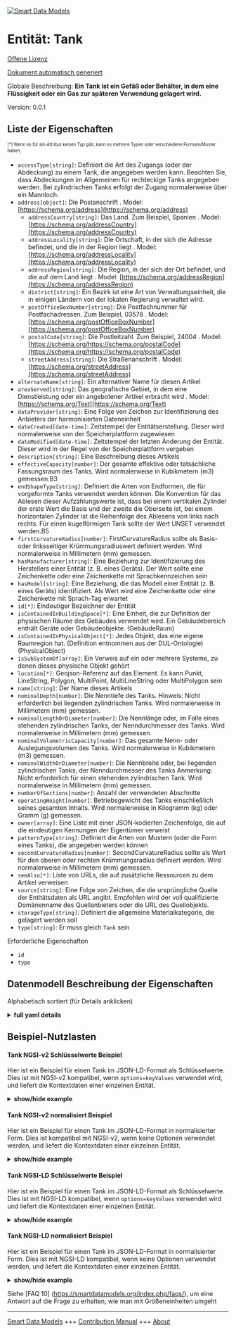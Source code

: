 <!-- 10-Header -->  
[![Smart Data Models](https://smartdatamodels.org/wp-content/uploads/2022/01/SmartDataModels_logo.png "Logo")](https://smartdatamodels.org)  
Entität: Tank  
=============<!-- /10-Header -->  
<!-- 15-License -->  
[Offene Lizenz](https://github.com/smart-data-models//dataModel.S4BLDG/blob/master/Tank/LICENSE.md)  
[Dokument automatisch generiert](https://docs.google.com/presentation/d/e/2PACX-1vTs-Ng5dIAwkg91oTTUdt8ua7woBXhPnwavZ0FxgR8BsAI_Ek3C5q97Nd94HS8KhP-r_quD4H0fgyt3/pub?start=false&loop=false&delayms=3000#slide=id.gb715ace035_0_60)  
<!-- /15-License -->  
<!-- 20-Description -->  
Globale Beschreibung: **Ein Tank ist ein Gefäß oder Behälter, in dem eine Flüssigkeit oder ein Gas zur späteren Verwendung gelagert wird.**  
Version: 0.0.1  
<!-- /20-Description -->  
<!-- 30-PropertiesList -->  

## Liste der Eigenschaften  

<sup><sub>[*] Wenn es für ein Attribut keinen Typ gibt, kann es mehrere Typen oder verschiedene Formate/Muster haben</sub></sup>.  
- `accessType[string]`: Definiert die Art des Zugangs (oder der Abdeckung) zu einem Tank, die angegeben werden kann. Beachten Sie, dass Abdeckungen im Allgemeinen für rechteckige Tanks angegeben werden. Bei zylindrischen Tanks erfolgt der Zugang normalerweise über ein Mannloch.  - `address[object]`: Die Postanschrift  . Model: [https://schema.org/address](https://schema.org/address)	- `addressCountry[string]`: Das Land. Zum Beispiel, Spanien  . Model: [https://schema.org/addressCountry](https://schema.org/addressCountry)  
	- `addressLocality[string]`: Die Ortschaft, in der sich die Adresse befindet, und die in der Region liegt  . Model: [https://schema.org/addressLocality](https://schema.org/addressLocality)  
	- `addressRegion[string]`: Die Region, in der sich der Ort befindet, und die auf dem Land liegt  . Model: [https://schema.org/addressRegion](https://schema.org/addressRegion)  
	- `district[string]`: Ein Bezirk ist eine Art von Verwaltungseinheit, die in einigen Ländern von der lokalen Regierung verwaltet wird.    
	- `postOfficeBoxNumber[string]`: Die Postfachnummer für Postfachadressen. Zum Beispiel, 03578  . Model: [https://schema.org/postOfficeBoxNumber](https://schema.org/postOfficeBoxNumber)  
	- `postalCode[string]`: Die Postleitzahl. Zum Beispiel, 24004  . Model: [https://schema.org/https://schema.org/postalCode](https://schema.org/https://schema.org/postalCode)  
	- `streetAddress[string]`: Die Straßenanschrift  . Model: [https://schema.org/streetAddress](https://schema.org/streetAddress)  
- `alternateName[string]`: Ein alternativer Name für diesen Artikel  - `areaServed[string]`: Das geografische Gebiet, in dem eine Dienstleistung oder ein angebotener Artikel erbracht wird  . Model: [https://schema.org/Text](https://schema.org/Text)- `dataProvider[string]`: Eine Folge von Zeichen zur Identifizierung des Anbieters der harmonisierten Dateneinheit  - `dateCreated[date-time]`: Zeitstempel der Entitätserstellung. Dieser wird normalerweise von der Speicherplattform zugewiesen  - `dateModified[date-time]`: Zeitstempel der letzten Änderung der Entität. Dieser wird in der Regel von der Speicherplattform vergeben  - `description[string]`: Eine Beschreibung dieses Artikels  - `effectiveCapacity[number]`: Der gesamte effektive oder tatsächliche Fassungsraum des Tanks. Wird normalerweise in Kubikmetern (m3) gemessen.B3  - `endShapeType[string]`: Definiert die Arten von Endformen, die für vorgeformte Tanks verwendet werden können. Die Konvention für das Ablesen dieser Aufzählungswerte ist, dass bei einem vertikalen Zylinder der erste Wert die Basis und der zweite die Oberseite ist, bei einem horizontalen Zylinder ist die Reihenfolge des Ablesens von links nach rechts. Für einen kugelförmigen Tank sollte der Wert UNSET verwendet werden.B5  - `firstCurvatureRadius[number]`: FirstCurvatureRadius sollte als Basis- oder linksseitiger Krümmungsradiuswert definiert werden. Wird normalerweise in Millimetern (mm) gemessen.  - `hasManufacturer[string]`: Eine Beziehung zur Identifizierung des Herstellers einer Entität (z. B. eines Geräts). Der Wert sollte eine Zeichenkette oder eine Zeichenkette mit Sprachkennzeichen sein  - `hasModel[string]`: Eine Beziehung, die das Modell einer Entität (z. B. eines Geräts) identifiziert. Als Wert wird eine Zeichenkette oder eine Zeichenkette mit Sprach-Tag erwartet  - `id[*]`: Eindeutiger Bezeichner der Entität  - `isContainedInBuildingSpace[*]`: Eine Einheit, die zur Definition der physischen Räume des Gebäudes verwendet wird. Ein Gebäudebereich enthält Geräte oder Gebäudeobjekte. (GebäudeRaum)  - `isContainedInPhysicalObject[*]`: Jedes Objekt, das eine eigene Raumregion hat.  (Definition entnommen aus der DUL-Ontologie) (PhysicalObject)  - `isSubSystemOf[array]`: Ein Verweis auf ein oder mehrere Systeme, zu denen dieses physische Objekt gehört  - `location[*]`: Geojson-Referenz auf das Element. Es kann Punkt, LineString, Polygon, MultiPoint, MultiLineString oder MultiPolygon sein  - `name[string]`: Der Name dieses Artikels  - `nominalDepth[number]`: Die Nenntiefe des Tanks. Hinweis: Nicht erforderlich bei liegenden zylindrischen Tanks. Wird normalerweise in Millimetern (mm) gemessen.  - `nominalLengthOrDiameter[number]`: Die Nennlänge oder, im Falle eines stehenden zylindrischen Tanks, der Nenndurchmesser des Tanks. Wird normalerweise in Millimetern (mm) gemessen.  - `nominalVolumetricCapacity[number]`: Das gesamte Nenn- oder Auslegungsvolumen des Tanks. Wird normalerweise in Kubikmetern (m3) gemessen.  - `nominalWidthOrDiameter[number]`: Die Nennbreite oder, bei liegenden zylindrischen Tanks, der Nenndurchmesser des Tanks Anmerkung: Nicht erforderlich für einen stehenden zylindrischen Tank. Wird normalerweise in Millimetern (mm) gemessen.  - `numberOfSections[number]`: Anzahl der verwendeten Abschnitte  - `operatingWeight[number]`: Betriebsgewicht des Tanks einschließlich seines gesamten Inhalts. Wird normalerweise in Kilogramm (kg) oder Gramm (g) gemessen.  - `owner[array]`: Eine Liste mit einer JSON-kodierten Zeichenfolge, die auf die eindeutigen Kennungen der Eigentümer verweist  - `patternType[string]`: Definiert die Arten von Mustern (oder die Form eines Tanks), die angegeben werden können  - `secondCurvatureRadius[number]`: SecondCurvatureRadius sollte als Wert für den oberen oder rechten Krümmungsradius definiert werden. Wird normalerweise in Millimetern (mm) gemessen.  - `seeAlso[*]`: Liste von URLs, die auf zusätzliche Ressourcen zu dem Artikel verweisen  - `source[string]`: Eine Folge von Zeichen, die die ursprüngliche Quelle der Entitätsdaten als URL angibt. Empfohlen wird der voll qualifizierte Domänenname des Quellanbieters oder die URL des Quellobjekts.  - `storageType[string]`: Definiert die allgemeine Materialkategorie, die gelagert werden soll  - `type[string]`: Er muss gleich `Tank` sein  <!-- /30-PropertiesList -->  
<!-- 35-RequiredProperties -->  
Erforderliche Eigenschaften  
- `id`  - `type`  <!-- /35-RequiredProperties -->  
<!-- 40-RequiredProperties -->  
<!-- /40-RequiredProperties -->  
<!-- 50-DataModelHeader -->  
## Datenmodell Beschreibung der Eigenschaften  
Alphabetisch sortiert (für Details anklicken)  
<!-- /50-DataModelHeader -->  
<!-- 60-ModelYaml -->  
<details><summary><strong>full yaml details</strong></summary>    
```yaml  
Tank:    
  description: A tank is a vessel or container in which a fluid or gas is stored for later use.    
  properties:    
    accessType:    
      description: 'Defines the types of access (or cover) to a tank that may be specified. Note that covers are generally specified for rectangular tanks. For cylindrical tanks, access will normally be via a manhole'    
      type: string    
      x-ngsi:    
        type: Property    
    address:    
      description: The mailing address    
      properties:    
        addressCountry:    
          description: 'The country. For example, Spain'    
          type: string    
          x-ngsi:    
            model: https://schema.org/addressCountry    
            type: Property    
        addressLocality:    
          description: 'The locality in which the street address is, and which is in the region'    
          type: string    
          x-ngsi:    
            model: https://schema.org/addressLocality    
            type: Property    
        addressRegion:    
          description: 'The region in which the locality is, and which is in the country'    
          type: string    
          x-ngsi:    
            model: https://schema.org/addressRegion    
            type: Property    
        district:    
          description: 'A district is a type of administrative division that, in some countries, is managed by the local government'    
          type: string    
          x-ngsi:    
            type: Property    
        postOfficeBoxNumber:    
          description: 'The post office box number for PO box addresses. For example, 03578'    
          type: string    
          x-ngsi:    
            model: https://schema.org/postOfficeBoxNumber    
            type: Property    
        postalCode:    
          description: 'The postal code. For example, 24004'    
          type: string    
          x-ngsi:    
            model: https://schema.org/https://schema.org/postalCode    
            type: Property    
        streetAddress:    
          description: The street address    
          type: string    
          x-ngsi:    
            model: https://schema.org/streetAddress    
            type: Property    
        streetNr:    
          description: Number identifying a specific property on a public street    
          type: string    
          x-ngsi:    
            type: Property    
      type: object    
      x-ngsi:    
        model: https://schema.org/address    
        type: Property    
    alternateName:    
      description: An alternative name for this item    
      type: string    
      x-ngsi:    
        type: Property    
    areaServed:    
      description: The geographic area where a service or offered item is provided    
      type: string    
      x-ngsi:    
        model: https://schema.org/Text    
        type: Property    
    dataProvider:    
      description: A sequence of characters identifying the provider of the harmonised data entity    
      type: string    
      x-ngsi:    
        type: Property    
    dateCreated:    
      description: Entity creation timestamp. This will usually be allocated by the storage platform    
      format: date-time    
      type: string    
      x-ngsi:    
        type: Property    
    dateModified:    
      description: Timestamp of the last modification of the entity. This will usually be allocated by the storage platform    
      format: date-time    
      type: string    
      x-ngsi:    
        type: Property    
    description:    
      description: A description of this item    
      type: string    
      x-ngsi:    
        type: Property    
    effectiveCapacity:    
      description: The total effective or actual volumetric capacity of the tank. Usually measured in cubic metre (m3).B3    
      type: number    
      x-ngsi:    
        type: Property    
    endShapeType:    
      description: 'Defines the types of end shapes that can be used for preformed tanks. The convention for reading these enumerated values is that for a vertical cylinder, the first value is the base and the second is the top for a horizontal cylinder, the order of reading should be left to right. For a speherical tank, the value UNSET should be used.B5'    
      type: string    
      x-ngsi:    
        type: Property    
    firstCurvatureRadius:    
      description: FirstCurvatureRadius should be defined as the base or left side radius of curvature value. Usually measured in millimeters (mm)    
      type: number    
      x-ngsi:    
        type: Property    
    hasManufacturer:    
      description: 'A relationship identifying the manufacturer of an entity (e.g., device). The value is expected to be a string or a string with language tag'    
      type: string    
      x-ngsi:    
        type: Property    
    hasModel:    
      description: 'A relationship identifying the model of an entity (e.g., device). The value is expected to be a string or a string with language tag'    
      type: string    
      x-ngsi:    
        type: Property    
    id:    
      anyOf:    
        - description: Identifier format of any NGSI entity    
          maxLength: 256    
          minLength: 1    
          pattern: ^[\w\-\.\{\}\$\+\*\[\]`|~^@!,:\\]+$    
          type: string    
          x-ngsi:    
            type: Property    
        - description: Identifier format of any NGSI entity    
          format: uri    
          type: string    
          x-ngsi:    
            type: Property    
      description: Unique identifier of the entity    
      x-ngsi:    
        type: Property    
    isContainedInBuildingSpace:    
      anyOf:    
        - description: Identifier format of any NGSI entity    
          maxLength: 256    
          minLength: 1    
          pattern: ^[\w\-\.\{\}\$\+\*\[\]`|~^@!,:\\]+$    
          type: string    
          x-ngsi:    
            type: Property    
        - description: Identifier format of any NGSI entity    
          format: uri    
          type: string    
          x-ngsi:    
            type: Property    
      description: An entity used to define the physical spaces of the building. A building space contains devices or building objects. (BuildingSpace)    
      x-ngsi:    
        type: Property    
    isContainedInPhysicalObject:    
      anyOf:    
        - description: Identifier format of any NGSI entity    
          maxLength: 256    
          minLength: 1    
          pattern: ^[\w\-\.\{\}\$\+\*\[\]`|~^@!,:\\]+$    
          type: string    
          x-ngsi:    
            type: Property    
        - description: Identifier format of any NGSI entity    
          format: uri    
          type: string    
          x-ngsi:    
            type: Property    
      description: Any Object that has a proper space region.  (Definition extracted from DUL ontology) (PhysicalObject)    
      x-ngsi:    
        type: Property    
    isSubSystemOf:    
      description: A reference to a system(s) that this Physical Object is part of    
      items:    
        anyOf:    
          - description: Identifier format of any NGSI entity    
            maxLength: 256    
            minLength: 1    
            pattern: ^[\w\-\.\{\}\$\+\*\[\]`|~^@!,:\\]+$    
            type: string    
            x-ngsi:    
              type: Property    
          - description: Identifier format of any NGSI entity    
            format: uri    
            type: string    
            x-ngsi:    
              type: Property    
        description: Unique identifier of the entity    
        x-ngsi:    
          type: Property    
      type: array    
      x-ngsi:    
        type: Relationship    
    location:    
      description: 'Geojson reference to the item. It can be Point, LineString, Polygon, MultiPoint, MultiLineString or MultiPolygon'    
      oneOf:    
        - description: Geojson reference to the item. Point    
          properties:    
            bbox:    
              items:    
                type: number    
              minItems: 4    
              type: array    
            coordinates:    
              items:    
                type: number    
              minItems: 2    
              type: array    
            type:    
              enum:    
                - Point    
              type: string    
          required:    
            - type    
            - coordinates    
          title: GeoJSON Point    
          type: object    
          x-ngsi:    
            type: GeoProperty    
        - description: Geojson reference to the item. LineString    
          properties:    
            bbox:    
              items:    
                type: number    
              minItems: 4    
              type: array    
            coordinates:    
              items:    
                items:    
                  type: number    
                minItems: 2    
                type: array    
              minItems: 2    
              type: array    
            type:    
              enum:    
                - LineString    
              type: string    
          required:    
            - type    
            - coordinates    
          title: GeoJSON LineString    
          type: object    
          x-ngsi:    
            type: GeoProperty    
        - description: Geojson reference to the item. Polygon    
          properties:    
            bbox:    
              items:    
                type: number    
              minItems: 4    
              type: array    
            coordinates:    
              items:    
                items:    
                  items:    
                    type: number    
                  minItems: 2    
                  type: array    
                minItems: 4    
                type: array    
              type: array    
            type:    
              enum:    
                - Polygon    
              type: string    
          required:    
            - type    
            - coordinates    
          title: GeoJSON Polygon    
          type: object    
          x-ngsi:    
            type: GeoProperty    
        - description: Geojson reference to the item. MultiPoint    
          properties:    
            bbox:    
              items:    
                type: number    
              minItems: 4    
              type: array    
            coordinates:    
              items:    
                items:    
                  type: number    
                minItems: 2    
                type: array    
              type: array    
            type:    
              enum:    
                - MultiPoint    
              type: string    
          required:    
            - type    
            - coordinates    
          title: GeoJSON MultiPoint    
          type: object    
          x-ngsi:    
            type: GeoProperty    
        - description: Geojson reference to the item. MultiLineString    
          properties:    
            bbox:    
              items:    
                type: number    
              minItems: 4    
              type: array    
            coordinates:    
              items:    
                items:    
                  items:    
                    type: number    
                  minItems: 2    
                  type: array    
                minItems: 2    
                type: array    
              type: array    
            type:    
              enum:    
                - MultiLineString    
              type: string    
          required:    
            - type    
            - coordinates    
          title: GeoJSON MultiLineString    
          type: object    
          x-ngsi:    
            type: GeoProperty    
        - description: Geojson reference to the item. MultiLineString    
          properties:    
            bbox:    
              items:    
                type: number    
              minItems: 4    
              type: array    
            coordinates:    
              items:    
                items:    
                  items:    
                    items:    
                      type: number    
                    minItems: 2    
                    type: array    
                  minItems: 4    
                  type: array    
                type: array    
              type: array    
            type:    
              enum:    
                - MultiPolygon    
              type: string    
          required:    
            - type    
            - coordinates    
          title: GeoJSON MultiPolygon    
          type: object    
          x-ngsi:    
            type: GeoProperty    
      x-ngsi:    
        type: GeoProperty    
    name:    
      description: The name of this item    
      type: string    
      x-ngsi:    
        type: Property    
    nominalDepth:    
      description: 'The nominal depth of the tank. Note: Not required for a horizontal cylindrical tank. Usually measured in millimeters (mm)'    
      type: number    
      x-ngsi:    
        type: Property    
    nominalLengthOrDiameter:    
      description: 'The nominal length or, in the case of a vertical cylindrical tank, the nominal diameter of the tank. Usually measured in millimeters (mm)'    
      type: number    
      x-ngsi:    
        type: Property    
    nominalVolumetricCapacity:    
      description: The total nominal or design volumetric capacity of the tank. Usually measured in cubic metre (m3)    
      type: number    
      x-ngsi:    
        type: Property    
    nominalWidthOrDiameter:    
      description: 'The nominal width or, in the case of a horizontal cylindrical tank, the nominal diameter of the tank. Note: Not required for a vertical cylindrical tank. Usually measured in millimeters (mm)'    
      type: number    
      x-ngsi:    
        type: Property    
    numberOfSections:    
      description: Number of sections used    
      type: number    
      x-ngsi:    
        type: Property    
    operatingWeight:    
      description: Operating weight of the tank including all of its contents. Usually measured in kilograms (kg) or grams (g)    
      type: number    
      x-ngsi:    
        type: Property    
    owner:    
      description: A List containing a JSON encoded sequence of characters referencing the unique Ids of the owner(s)    
      items:    
        anyOf:    
          - description: Identifier format of any NGSI entity    
            maxLength: 256    
            minLength: 1    
            pattern: ^[\w\-\.\{\}\$\+\*\[\]`|~^@!,:\\]+$    
            type: string    
            x-ngsi:    
              type: Property    
          - description: Identifier format of any NGSI entity    
            format: uri    
            type: string    
            x-ngsi:    
              type: Property    
        description: Unique identifier of the entity    
        x-ngsi:    
          type: Property    
      type: array    
      x-ngsi:    
        type: Property    
    patternType:    
      description: Defines the types of pattern (or shape of a tank that may be specified    
      type: string    
      x-ngsi:    
        type: Property    
    secondCurvatureRadius:    
      description: SecondCurvatureRadius should be defined as the top or right side radius of curvature value. Usually measured in millimeters (mm)    
      type: number    
      x-ngsi:    
        type: Property    
    seeAlso:    
      description: list of uri pointing to additional resources about the item    
      oneOf:    
        - items:    
            format: uri    
            type: string    
          minItems: 1    
          type: array    
        - format: uri    
          type: string    
      x-ngsi:    
        type: Property    
    source:    
      description: 'A sequence of characters giving the original source of the entity data as a URL. Recommended to be the fully qualified domain name of the source provider, or the URL to the source object'    
      type: string    
      x-ngsi:    
        type: Property    
    storageType:    
      description: Defines the general material category intended to be stored    
      type: string    
      x-ngsi:    
        type: Property    
    type:    
      description: It must be equal to `Tank`    
      enum:    
        - Tank    
      type: string    
      x-ngsi:    
        type: Property    
  required:    
    - id    
    - type    
  type: object    
  x-derived-from: "https://saref.etsi.org/saref4bldg/v1.1.2/#s4bldg:Tank"    
  x-disclaimer: 'Redistribution and use in source and binary forms, with or without modification, are permitted  provided that the license conditions are met. Copyleft (c) 2022 Contributors to Smart Data Models Program'    
  x-license-url: https://github.com/smart-data-models/dataModel.S4BLDG/blob/master/Tank/LICENSE.md    
  x-model-schema: https://smart-data-models.github.com/dataModel.SAREF4BLDG/Tank/schema.json    
  x-model-tags: SAREF Tank    
  x-version: 0.0.1    
```  
</details>    
<!-- /60-ModelYaml -->  
<!-- 70-MiddleNotes -->  
<!-- /70-MiddleNotes -->  
<!-- 80-Examples -->  
## Beispiel-Nutzlasten  
#### Tank NGSI-v2 Schlüsselwerte Beispiel  
Hier ist ein Beispiel für einen Tank im JSON-LD-Format als Schlüsselwerte. Dies ist mit NGSI-v2 kompatibel, wenn `options=keyValues` verwendet wird, und liefert die Kontextdaten einer einzelnen Entität.  
<details><summary><strong>show/hide example</strong></summary>    
```json  
{  
    "id": "urn:ngsi-ld:Tank:7a5293bf-87b8-4768-8c25-56bcbfa91649",  
    "type": "Tank",  
    "accessType": "Auto Loan Account",  
    "effectiveCapacity": 0.6627329008534851,  
    "endShapeType": "Union",  
    "firstCurvatureRadius": 0.6799132713266423,  
    "nominalDepth": 0.07530609187652448,  
    "nominalLengthOrDiameter": 0.1950493997985394,  
    "nominalVolumetricCapacity": 0.6494794060427406,  
    "nominalWidthOrDiameter": 0.2734692629974923,  
    "numberOfSections": 0.3094855572354859,  
    "operatingWeight": 0.3055837938759739,  
    "patternType": "Investment Account",  
    "secondCurvatureRadius": 0.0019846058153857316,  
    "storageType": "Investor",  
    "isContainedInBuildingSpace": "urn:ngsi-ld:BuildingSpace:ffcd7e11-7c74-45f3-8f5a-3310ababddc8",  
    "isContainedInPhysicalObject": "urn:ngsi-ld:PhysicalObject:c2540316-a0c2-4363-93b7-e49ab5ed3b2f",  
    "isSubSystemOf": [  
        "urn:ngsi-ld:System:aae7e0b6-0256-4c58-a3ee-4989bdc205da",  
        "urn:ngsi-ld:System:857551fc-8a05-4052-9269-8193f148ff2c",  
        "urn:ngsi-ld:System:e4e88c0a-d78a-4bfd-a76b-af72e518a66e"  
    ],  
    "hasManufacturer": "Tank Company Inc.",  
    "hasModel": "Tank 0.1.2",  
    "dateCreated": "2023-01-26T12:03:34Z",  
    "dateModified": "2023-01-25T16:27:50Z",  
    "source": "Import",  
    "name": "Tank",  
    "alternateName": "Tank type 2",  
    "description": "Tank of limited Tank types",  
    "dataProvider": "IFC file"  
}  
```  
</details>  
#### Tank NGSI-v2 normalisiert Beispiel  
Hier ist ein Beispiel für einen Tank im JSON-LD-Format in normalisierter Form. Dies ist kompatibel mit NGSI-v2, wenn keine Optionen verwendet werden, und liefert die Kontextdaten einer einzelnen Entität.  
<details><summary><strong>show/hide example</strong></summary>    
```json  
{  
  "id": "urn:ngsi-ld:Tank:dc341150-16f1-4fa1-a674-36714ed2565c",  
  "type": "Tank",  
  "accessType": {  
    "type": "Text",  
    "value": "Benin"  
  },  
  "effectiveCapacity": {  
    "type": "Measurement",  
    "value":  0.34988329549654584  
  },  
  "endShapeType": {  
    "type": "Text",  
    "value": "Lari"  
  },  
  "firstCurvatureRadius": {  
    "type": "Measurement",  
    "value": 0.9159778495815387  
  },  
  "nominalDepth": {  
    "type": "Measurement",  
    "value": 0.8630341610754986  
  },  
  "nominalLengthOrDiameter": {  
    "type": "Measurement",  
    "value":  0.8867523503955448  
  },  
  "nominalVolumetricCapacity": {  
    "type": "Measurement",  
    "value":  0.27704062609207425  
  },  
  "nominalWidthOrDiameter": {  
    "type": "Measurement",  
    "value":  0.6770082270929979  
  },  
  "numberOfSections": {  
    "type": "Float",  
    "value": 0.7169194499582789  
  },  
  "operatingWeight": {  
    "type": "Measurement",  
    "value": 0.23947734710245394  
  },  
  "patternType": {  
    "type": "Text",  
    "value": "Ergonomic Cotton Ball"  
  },  
  "secondCurvatureRadius": {  
    "type": "Measurement",  
    "value": 0.11478790270153483  
  },  
  "storageType": {  
    "type": "Text",  
    "value": "gold"  
  },  
  "isContainedInBuildingSpace": {  
    "type": "URL",  
    "value": "urn:ngsi-ld:BuildingSpace:431e892c-1029-409d-b7b8-b9cad9a0a9e5"  
  },  
  "isContainedInPhysicalObject": {  
    "type": "URL",  
    "value": "urn:ngsi-ld:PhysicalObject:fd304ea2-572f-4b66-b8ad-d9d84c870fa1"  
  },  
  "isSubSystemOf": {  
    "type": "array",  
    "value": [  
      {  
        "type": "URL",  
        "value": "urn:ngsi-ld:System:b3336716-b468-40f1-be04-9f7ffedcc418"  
      },  
      {  
        "type": "URL",  
        "value": "urn:ngsi-ld:System:05bac9cd-2c56-4046-a70a-b2415e810f43"  
      },  
      {  
        "type": "URL",  
        "value": "urn:ngsi-ld:System:2344579c-27b3-4c5d-9db3-0fd9b46fb7e7"  
      }  
    ]  
  },  
  "hasManufacturer": {  
    "type": "Text",  
    "value": "Tank Company Inc."  
  },  
  "hasModel": {  
    "type": "Text",  
    "value": "Tank 0.1.2"  
  },  
  "dateCreated": {  
    "type": "DateTime",  
    "value": "2023-01-26T00:00:57.3062284+01:00"  
  },  
  "dateModified": {  
    "type": "DateTime",  
    "value": "2023-01-26T06:50:59.7051893+01:00"  
  },  
  "source": {  
    "type": "Text",  
    "value": "Import"  
  },  
  "name": {  
    "type": "Text",  
    "value": "Tank"  
  },  
  "alternateName": {  
    "type": "Text",  
    "value": "Tank type 2"  
  },  
  "description": {  
    "type": "Text",  
    "value": "Tank of limited Tank types"  
  },  
  "dataProvider": {  
    "type": "Text",  
    "value": "IFC file"  
  }  
}  
```  
</details>  
#### Tank NGSI-LD Schlüsselwerte Beispiel  
Hier ist ein Beispiel für einen Tank im JSON-LD-Format als Schlüsselwerte. Dies ist mit NGSI-LD kompatibel, wenn `options=keyValues` verwendet wird und liefert die Kontextdaten einer einzelnen Entität.  
<details><summary><strong>show/hide example</strong></summary>    
```json  
{  
  "id": "urn:ngsi-ld:Tank:7a5293bf-87b8-4768-8c25-56bcbfa91649",  
  "type": "Tank",  
  "accessType": "Auto Loan Account",  
  "effectiveCapacity": 0.6627329008534851,  
  "endShapeType": "Union",  
  "firstCurvatureRadius": 0.6799132713266423,  
  "nominalDepth": 0.07530609187652448,  
  "nominalLengthOrDiameter": 0.1950493997985394,  
  "nominalVolumetricCapacity": 0.6494794060427406,  
  "nominalWidthOrDiameter": 0.2734692629974923,  
  "numberOfSections": 0.3094855572354859,  
  "operatingWeight": 0.3055837938759739,  
  "patternType": "Investment Account",  
  "secondCurvatureRadius": 0.0019846058153857316,  
  "storageType": "Investor",  
  "isContainedInBuildingSpace": "urn:ngsi-ld:BuildingSpace:ffcd7e11-7c74-45f3-8f5a-3310ababddc8",  
  "isContainedInPhysicalObject": "urn:ngsi-ld:PhysicalObject:c2540316-a0c2-4363-93b7-e49ab5ed3b2f",  
  "isSubSystemOf": [  
    "urn:ngsi-ld:System:aae7e0b6-0256-4c58-a3ee-4989bdc205da",  
    "urn:ngsi-ld:System:857551fc-8a05-4052-9269-8193f148ff2c",  
    "urn:ngsi-ld:System:e4e88c0a-d78a-4bfd-a76b-af72e518a66e"  
  ],  
  "hasManufacturer": "Tank Company Inc.",  
  "hasModel": "Tank 0.1.2",  
  "dateCreated": "2023-01-26T12:03:34Z",  
  "dateModified": "2023-01-25T16:27:50Z",  
  "source": "Import",  
  "name": "Tank",  
  "alternateName": "Tank type 2",  
  "description": "Tank of limited Tank types",  
  "dataProvider": "IFC file",  
  "@context": [  
    "https://raw.githubusercontent.com/smart-data-models/dataModel.S4BLDG/master/context.jsonld",  
    "https://uri.etsi.org/ngsi-ld/v1/ngsi-ld-core-context.jsonld"  
  ]  
}  
```  
</details>  
#### Tank NGSI-LD normalisiert Beispiel  
Hier ist ein Beispiel für einen Tank im JSON-LD-Format in normalisierter Form. Dies ist mit NGSI-LD kompatibel, wenn keine Optionen verwendet werden, und liefert die Kontextdaten einer einzelnen Entität.  
<details><summary><strong>show/hide example</strong></summary>    
```json  
{  
  "id": "urn:ngsi-ld:Tank:3d8b578c-7201-4bf4-bd7f-4aa1d9f5d298",  
  "type": "Tank",  
  "accessType": {  
    "type": "Property",  
    "value": "solid state"  
  },  
  "effectiveCapacity": {  
    "type": "Property",  
    "unitCode": "m3.B",  
    "observedAt": "2023-01-26T08:12:59Z",  
    "value": 0.30258616298480145  
  },  
  "endShapeType": {  
    "type": "Property",  
    "value": "Well"  
  },  
  "firstCurvatureRadius": {  
    "type": "Property",  
    "unitCode": "mm",  
    "observedAt": "2023-01-26T08:09:31Z",  
    "value": 0.1755132773764223  
  },  
  "nominalDepth": {  
    "type": "Property",  
    "unitCode": "mm",  
    "observedAt": "2023-01-26T09:14:29Z",  
    "value": 0.005463727391297302  
  },  
  "nominalLengthOrDiameter": {  
    "type": "Property",  
    "unitCode": "mm",  
    "observedAt": "2023-01-25T17:31:47Z",  
    "value": 0.1263533877303663  
  },  
  "nominalVolumetricCapacity": {  
    "type": "Property",  
    "unitCode": "m3",  
    "observedAt": "2023-01-26T01:49:01Z",  
    "value": 0.26912875201450304  
  },  
  "nominalWidthOrDiameter": {  
    "type": "Property",  
    "unitCode": "mm",  
    "observedAt": "2023-01-25T23:31:21Z",  
    "value": 0.7148569363985878  
  },  
  "numberOfSections": {  
    "type": "Property",  
    "value": 0.4947989850793809  
  },  
  "operatingWeight": {  
    "type": "Property",  
    "unitCode": "g",  
    "observedAt": "2023-01-26T07:09:35Z",  
    "value": 0.3475732824316351  
  },  
  "patternType": {  
    "type": "Property",  
    "value": "Checking Account"  
  },  
  "secondCurvatureRadius": {  
    "type": "Property",  
    "unitCode": "mm",  
    "observedAt": "2023-01-26T05:30:46Z",  
    "value": 0.16951688752044902  
  },  
  "storageType": {  
    "type": "Property",  
    "value": "generate"  
  },  
  "isContainedInBuildingSpace": {  
    "type": "Relationship",  
    "object": "urn:ngsi-ld:BuildingSpace:862ca318-44c7-49b8-b0ca-74e1a829af60"  
  },  
  "isContainedInPhysicalObject": {  
    "type": "Relationship",  
    "object": "urn:ngsi-ld:PhysicalObject:4b8fd30b-21ae-4587-beaa-21783322f1a8"  
  },  
  "isSubSystemOf": [  
    {  
      "type": "Relationship",  
      "object": "urn:ngsi-ld:System:b8611055-a97b-4d01-8cd6-dd7f7931aa2a"  
    },  
    {  
      "type": "Relationship",  
      "object": "urn:ngsi-ld:System:1f9ab32d-3414-46a9-9bc9-b3f1d1b2c750"  
    },  
    {  
      "type": "Relationship",  
      "object": "urn:ngsi-ld:System:30979e9d-79b3-4285-ab23-addd0bdb63ef"  
    }  
  ],  
  "hasManufacturer": {  
    "type": "Property",  
    "value": "Tank Company Inc."  
  },  
  "hasModel": {  
    "type": "Property",  
    "value": "Tank 0.1.2"  
  },  
  "dateCreated": {  
    "type": "Property",  
    "value": "2023-01-25T19:22:34Z"  
  },  
  "dateModified": {  
    "type": "Property",  
    "value": "2023-01-25T19:58:46Z"  
  },  
  "source": {  
    "type": "Property",  
    "value": "Import"  
  },  
  "name": {  
    "type": "Property",  
    "value": "Tank"  
  },  
  "alternateName": {  
    "type": "Property",  
    "value": "Tank type 2"  
  },  
  "description": {  
    "type": "Property",  
    "value": "Tank of limited Tank types"  
  },  
  "dataProvider": {  
    "type": "Property",  
    "value": "IFC file"  
  },  
  "@context": [  
    "https://raw.githubusercontent.com/smart-data-models/dataModel.S4BLDG/master/context.jsonld",  
    "https://uri.etsi.org/ngsi-ld/v1/ngsi-ld-core-context.jsonld"  
  ]  
}  
```  
</details><!-- /80-Examples -->  
<!-- 90-FooterNotes -->  
<!-- /90-FooterNotes -->  
<!-- 95-Units -->  
Siehe [FAQ 10] (https://smartdatamodels.org/index.php/faqs/), um eine Antwort auf die Frage zu erhalten, wie man mit Größeneinheiten umgeht  
<!-- /95-Units -->  
<!-- 97-LastFooter -->  
---  
[Smart Data Models](https://smartdatamodels.org) +++ [Contribution Manual](https://bit.ly/contribution_manual) +++ [About](https://bit.ly/Introduction_SDM)<!-- /97-LastFooter -->  

